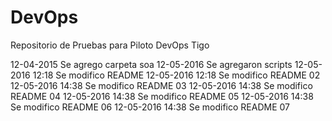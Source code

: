 # DevOps
 Repositorio de Pruebas para Piloto DevOps Tigo

12-04-2015 Se agrego carpeta soa 
12-05-2016 Se agregaron scripts
12-05-2016 12:18 Se modifico README 
12-05-2016 12:18 Se modifico README 02
12-05-2016 14:38 Se modifico README 03
12-05-2016 14:38 Se modifico README 04
12-05-2016 14:38 Se modifico README 05
12-05-2016 14:38 Se modifico README 06
12-05-2016 14:38 Se modifico README 07